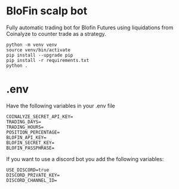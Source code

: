 # BloFin scalp bot

Fully automatic trading bot for Blofin Futures using liquidations from Coinalyze to counter trade as a strategy.

    python -m venv venv
    source venv/bin/activate
    pip install --upgrade pip
    pip install -r requirements.txt
    python .

# .env

Have the following variables in your .env file

    COINALYZE_SECRET_API_KEY=
    TRADING_DAYS=
    TRADING_HOURS=
    POSITION_PERCENTAGE=
    BLOFIN_API_KEY=
    BLOFIN_SECRET_KEY=
    BLOFIN_PASSPHRASE=

If you want to use a discord bot you add the following variables:

    USE_DISCORD=true
    DISCORD_PRIVATE_KEY=
    DISCORD_CHANNEL_ID=
